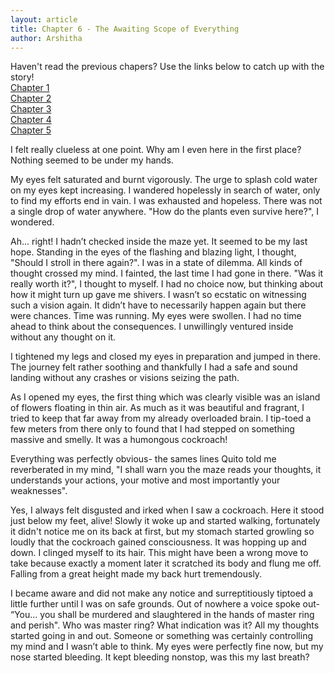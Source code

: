 ```yaml
---
layout: article
title: Chapter 6 - The Awaiting Scope of Everything
author: Arshitha
---
```


Haven't read the previous chapers? Use the links below to catch up with the story!<br>
[Chapter 1](/edition3/centuryahead)<br>
[Chapter 2](/edition4/centuryahead)<br>
[Chapter 3](/edition5/centuryahead)<br>
[Chapter 4](/edition6/centuryahead)<br>
[Chapter 5](/edition7/centuryahead)<br>


I felt really clueless at one point. Why am I even here in the first place? Nothing seemed to be under my hands.

My eyes felt saturated and burnt vigorously. The urge to splash cold water on my eyes kept increasing. I wandered hopelessly in search of water, only to find my efforts end in vain. I was exhausted and hopeless. There was not a single drop of water anywhere. "How do the plants even survive here?", I wondered.

Ah... right! I hadn’t checked inside the maze yet. It seemed to be my last hope. Standing in the eyes of the flashing and blazing light, I thought, "Should I stroll in there again?". I was in a state of dilemma. All kinds of thought crossed my mind. I fainted, the last time I had gone in there. "Was it really worth it?", I thought to myself. I had no choice now, but thinking about how it might turn up gave me shivers. I wasn’t so ecstatic on witnessing such a vision again. It didn’t have to necessarily happen again but there were chances. Time was running. My eyes were swollen. I had no time ahead to think about the consequences. I unwillingly ventured inside without any thought on it.

I tightened my legs and closed my eyes in preparation and jumped in there. The journey felt rather soothing and thankfully I had a safe and sound landing without any crashes or visions seizing the path.

As I opened my eyes, the first thing which was clearly visible was an island of flowers floating in thin air. As much as it was beautiful and fragrant, I tried to keep that far away from my already overloaded brain. I tip-toed a few meters from there only to found that I had stepped on something massive and smelly. It was a humongous cockroach!

Everything was perfectly obvious- the sames lines Quito told me reverberated in my mind, "I shall warn you the maze reads your thoughts, it understands your actions, your motive and most importantly your weaknesses".

Yes, I always felt disgusted and irked when I saw a cockroach. Here it stood just below my feet, alive! Slowly it woke up and started walking, fortunately it didn't notice me on its back at first, but my stomach started growling so loudly that the cockroach gained consciousness. It was hopping up and down. I clinged myself to its hair. This might have been a wrong move to take because exactly a moment later it scratched its body and flung me off. Falling from a great height made my back hurt tremendously.

I became aware and did not make any notice and surreptitiously tiptoed a little further until I was on safe grounds. Out of nowhere a voice spoke out- “You... you shall be murdered and slaughtered in the hands of master ring and perish". Who was master ring? What indication was it? All my thoughts started going in and out. Someone or something was certainly controlling my mind and I wasn’t able to think. My eyes were perfectly fine now, but my nose started bleeding. It kept bleeding nonstop, was this my last breath?
